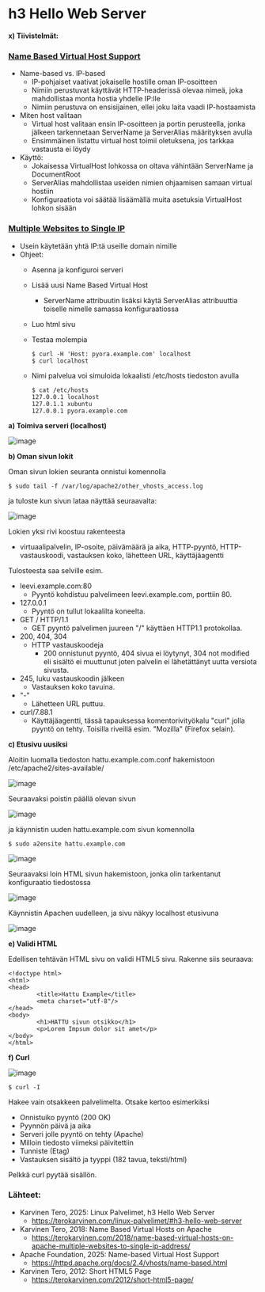 # h3 Hello Web Server

__x) Tiivistelmät:__

### [Name Based Virtual Host Support](https://httpd.apache.org/docs/2.4/vhosts/name-based.html)
- Name-based vs. IP-based
  - IP-pohjaiset vaativat jokaiselle hostille oman IP-osoitteen
  - Nimiin perustuvat käyttävät HTTP-headerissä olevaa nimeä, joka mahdollistaa monta hostia yhdelle IP:lle
  - Nimiin perustuva on ensisijainen, ellei joku laita vaadi IP-hostaamista
- Miten host valitaan
  - Virtual host valitaan ensin IP-osoitteen ja portin perusteella, jonka jälkeen tarkennetaan ServerName ja ServerAlias määrityksen avulla
  - Ensimmäinen listattu virtual host toimii oletuksena, jos tarkkaa vastausta ei löydy
- Käyttö:
  - Jokaisessa VirtualHost lohkossa on oltava vähintään ServerName ja DocumentRoot
  - ServerAlias mahdollistaa useiden nimien ohjaamisen samaan virtual hostiin
  - Konfiguraatiota voi säätää lisäämällä muita asetuksia VirtualHost lohkon sisään

### [Multiple Websites to Single IP](https://terokarvinen.com/2018/04/10/name-based-virtual-hosts-on-apache-multiple-websites-to-single-ip-address/)
- Usein käytetään yhtä IP:tä useille domain nimille
- Ohjeet:
  - Asenna ja konfiguroi serveri
  - Lisää uusi Name Based Virtual Host
    - ServerName attribuutin lisäksi käytä ServerAlias attribuuttia toiselle nimelle samassa konfiguraatiossa
  - Luo html sivu
  - Testaa molempia

        $ curl -H 'Host: pyora.example.com' localhost
        $ curl localhost

  - Nimi palvelua voi simuloida lokaalisti /etc/hosts tiedoston avulla

        $ cat /etc/hosts
        127.0.0.1 localhost
        127.0.1.1 xubuntu
        127.0.0.1 pyora.example.com

__a) Toimiva serveri (localhost)__

![image](https://github.com/user-attachments/assets/b1bde780-9de5-4174-8910-fb1fc4bd4014)

__b) Oman sivun lokit__

Oman sivun lokien seuranta onnistui komennolla

    $ sudo tail -f /var/log/apache2/other_vhosts_access.log

ja tuloste kun sivun lataa näyttää seuraavalta:

![image](https://github.com/user-attachments/assets/ddcd1ade-b6ad-4ef7-b419-f76897a3486b)

Lokien yksi rivi koostuu rakenteesta
- virtuaalipalvelin, IP-osoite, päivämäärä ja aika, HTTP-pyyntö, HTTP-vastauskoodi, vastauksen koko, lähetteen URL, käyttäjäagentti

Tulosteesta saa selville esim.
- leevi.example.com:80
  - Pyyntö kohdistuu palvelimeen leevi.example.com, porttiin 80.
- 127.0.0.1
  - Pyyntö on tullut lokaalilta koneelta.
- GET / HTTP/1.1
  - GET pyyntö palvelimen juureen "/" käyttäen HTTP1.1 protokollaa.
- 200, 404, 304
  - HTTP vastauskoodeja
    - 200 onnistunut pyyntö, 404 sivua ei löytynyt, 304 not modified eli sisältö ei muuttunut joten palvelin ei lähetättänyt uutta versiota sivusta.
- 245, luku vastauskoodin jälkeen
  - Vastauksen koko tavuina.
- "-"
  - Lähetteen URL puttuu.
- curl/7.88.1
  - Käyttäjäagentti, tässä tapauksessa komentorivityökalu "curl" jolla pyyntö on tehty. Toisilla riveillä esim. "Mozilla" (Firefox selain).

__c) Etusivu uusiksi__

Aloitin luomalla tiedoston hattu.example.com.conf hakemistoon /etc/apache2/sites-available/

![image](https://github.com/user-attachments/assets/62d024cb-aff7-4a8e-b7d8-577c4aa382d9)

Seuraavaksi poistin päällä olevan sivun

![image](https://github.com/user-attachments/assets/a4408813-7503-45b2-ae1e-de577b07d31a)

ja käynnistin uuden hattu.example.com sivun komennolla

    $ sudo a2ensite hattu.example.com

![image](https://github.com/user-attachments/assets/3508f70b-2a89-4c9b-a6fc-8dc00a260907)

Seuraavaksi loin HTML sivun hakemistoon, jonka olin tarkentanut konfiguraatio tiedostossa

![image](https://github.com/user-attachments/assets/cd785dfa-47b1-44cc-aa86-a91f9ab91bd5)

Käynnistin Apachen uudelleen, ja sivu näkyy localhost etusivuna

![image](https://github.com/user-attachments/assets/2f1c8987-2cf9-4d31-8ce9-9b77adfeef0b)

__e) Validi HTML__

Edellisen tehtävän HTML sivu on validi HTML5 sivu. Rakenne siis seuraava:

```
<!doctype html>
<html>
<head>
        <title>Hattu Example</title>
        <meta charset="utf-8"/>
</head>
<body>
        <h1>HATTU sivun otsikko</h1>
        <p>Lorem Impsum dolor sit amet</p>
</body>
</html>
```

__f) Curl__

![image](https://github.com/user-attachments/assets/b4608720-7af7-491b-a092-df9f97a6843c)

    $ curl -I

Hakee vain otsakkeen palvelimelta. Otsake kertoo esimerkiksi
- Onnistuiko pyyntö (200 OK)
- Pyynnön päivä ja aika
- Serveri jolle pyyntö on tehty (Apache)
- Milloin tiedosto viimeksi päivitettiin
- Tunniste (Etag)
- Vastauksen sisältö ja tyyppi (182 tavua, teksti/html)

Pelkkä curl pyytää sisällön.



### Lähteet:
- Karvinen Tero, 2025: Linux Palvelimet, h3 Hello Web Server
  - https://terokarvinen.com/linux-palvelimet/#h3-hello-web-server
- Karvinen Tero, 2018: Name Based Virtual Hosts on Apache
  - https://terokarvinen.com/2018/name-based-virtual-hosts-on-apache-multiple-websites-to-single-ip-address/
- Apache Foundation, 2025: Name-based Virtual Host Support
  - https://httpd.apache.org/docs/2.4/vhosts/name-based.html
- Karvinen Tero, 2012: Short HTML5 Page
  - https://terokarvinen.com/2012/short-html5-page/

